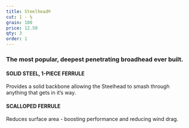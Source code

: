 ```yaml
---
title: Steelhead®
cut: 1 - ⅛
grain: 100
price: 12.50
qty: 3
order: 1
---
```


### The most popular, deepest penetrating broadhead ever built.

#### SOLID STEEL, 1-PIECE FERRULE

Provides a solid backbone allowing the Steelhead to smash through anything that gets in it’s way.

#### SCALLOPED FERRULE

Reduces surface area - boosting performance and reducing wind drag.